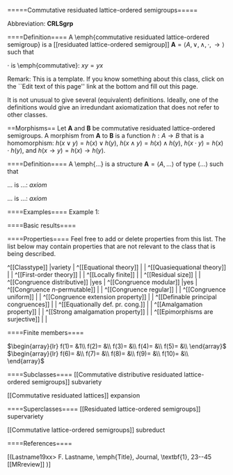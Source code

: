 =====Commutative residuated lattice-ordered semigroups=====

Abbreviation: **CRLSgrp**

====Definition====
A \emph{commutative residuated lattice-ordered semigroup} is a [[residuated lattice-ordered semigroup]] $\mathbf{A}=\langle A, \vee, \wedge, \cdot, \to\rangle$ such that

$\cdot$ is \emph{commutative}:  $xy=yx$

Remark: This is a template.
If you know something about this class, click on the ``Edit text of this page'' link at the bottom and fill out this page.

It is not unusual to give several (equivalent) definitions. Ideally, one of the definitions would give an irredundant axiomatization that does not refer to other classes.

==Morphisms==
Let $\mathbf{A}$ and $\mathbf{B}$ be commutative residuated lattice-ordered semigroups. A morphism from $\mathbf{A}$ to $\mathbf{B}$ is a function $h:A\rightarrow B$ that is a homomorphism: 
$h(x \vee y)=h(x) \vee h(y)$,
$h(x \wedge y)=h(x) \wedge h(y)$,
$h(x \cdot y)=h(x) \cdot h(y)$, and
$h(x \to y)=h(x) \to h(y)$.

====Definition====
A \emph{...} is a structure $\mathbf{A}=\langle A,...\rangle$ of type $\langle
...\rangle$ such that

$...$ is ...:  $axiom$
  
$...$ is ...:  $axiom$

====Examples====
Example 1: 

====Basic results====


====Properties====
Feel free to add or delete properties from this list. The list below may contain properties that are not relevant to the class that is being described.

^[[Classtype]]                        |variety  |
^[[Equational theory]]                | |
^[[Quasiequational theory]]           | |
^[[First-order theory]]               | |
^[[Locally finite]]                   | |
^[[Residual size]]                    | |
^[[Congruence distributive]]          |yes  |
^[[Congruence modular]]               |yes  |
^[[Congruence $n$-permutable]]        | |
^[[Congruence regular]]               | |
^[[Congruence uniform]]               | |
^[[Congruence extension property]]    | |
^[[Definable principal congruences]]  | |
^[[Equationally def. pr. cong.]]      | |
^[[Amalgamation property]]            | |
^[[Strong amalgamation property]]     | |
^[[Epimorphisms are surjective]]      | |

====Finite members====

$\begin{array}{lr}
  f(1)= &1\\
  f(2)= &\\
  f(3)= &\\
  f(4)= &\\
  f(5)= &\\
\end{array}$     
$\begin{array}{lr}
  f(6)= &\\
  f(7)= &\\
  f(8)= &\\
  f(9)= &\\
  f(10)= &\\
\end{array}$


====Subclasses====
  [[Commutative distributive residuated lattice-ordered semigroups]] subvariety

  [[Commutative residuated lattices]] expansion


====Superclasses====
  [[Residuated lattice-ordered semigroups]] supervariety

  [[Commutative lattice-ordered semigroups]] subreduct


====References====

[(Lastname19xx>
F. Lastname, \emph{Title}, Journal, \textbf{1}, 23--45 [[MRreview]] 
)]


